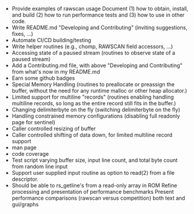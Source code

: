  - Provide examples of rawscan usage
   Document (1) how to obtain, install, and build (2) how to run performance tests and (3) how to use in other code.
 - Write README.md "Developing and Contributing" (inviting suggestions, fixes, ...)
 - Automate CI/CD building/testing
 - Write helper routines (e.g., chomp, RAWSCAN field accessors, ...)
 - Accessing state of a paused stream (routines to observe state of a paused stream)
 - Add a Contributing.md file, with above "Developing and Contributing" from what's now in my README.md
 - Earn some github badges
 - Special Memory Handling (routines to preallocate or preassign the buffer, without the need for any runtime malloc or other heap allocator.)
 - Limited support for multiline "records" (routines enabling handling multiline records, so long as the entire record still fits in the buffer.)
 - Changing delimiterbyte on the fly (switching delimiterbyte on the fly)
 - Handling constrained memory configurations (disabling full readonly page for sentinel)
 - Caller controlled resizing of buffer
 - Caller controlled shifting of data down, for limited multiline record support
 - man page
 - code coverage
 - Test script varying buffer size, input line count, and total byte count from random line input
 - Support user supplied input routine as option to read(2) from a file descriptor.
 - Should be able to rs_getline's from a read-only array in ROM
   Refine processing and presentation of performance benchmarks
   Present performance comparisons (rawscan versus competition) both text and gui/graphs
